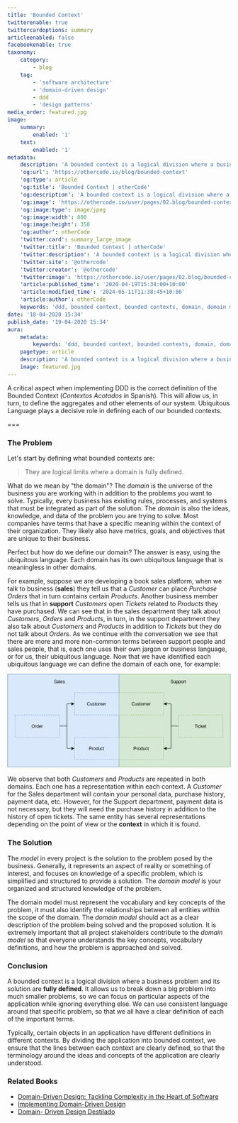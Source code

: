 ```yaml
---
title: 'Bounded Context'
twitterenable: true
twittercardoptions: summary
articleenabled: false
facebookenable: true
taxonomy:
    category:
        - blog
    tag:
        - 'software architecture'
        - 'domain-driven design'
        - ddd
        - 'design patterns'
media_order: featured.jpg
image:
    summary:
        enabled: '1'
    text:
        enabled: '1'
metadata:
    description: 'A bounded context is a logical division where a business problem and its solution are fully defined.'
    'og:url': 'https://othercode.io/blog/bounded-context'
    'og:type': article
    'og:title': 'Bounded Context | otherCode'
    'og:description': 'A bounded context is a logical division where a business problem and its solution are fully defined.'
    'og:image': 'https://othercode.io/user/pages/02.blog/bounded-context/featured.jpg'
    'og:image:type': image/jpeg
    'og:image:width': 800
    'og:image:height': 350
    'og:author': otherCode
    'twitter:card': summary_large_image
    'twitter:title': 'Bounded Context | otherCode'
    'twitter:description': 'A bounded context is a logical division where a business problem and its solution are fully defined.'
    'twitter:site': '@othercode'
    'twitter:creator': '@othercode'
    'twitter:image': 'https://othercode.io/user/pages/02.blog/bounded-context/featured.jpg'
    'article:published_time': '2020-04-19T15:34:00+10:00'
    'article:modified_time': '2024-05-11T11:38:45+10:00'
    'article:author': otherCode
    keywords: 'ddd, bounded context, bounded contexts, domain, domain model, domain model, model'
date: '18-04-2020 15:34'
publish_date: '19-04-2020 15:34'
aura:
    metadata:
        keywords: 'ddd, bounded context, bounded contexts, domain, domain model, domain model, model'
    pagetype: article
    description: 'A bounded context is a logical division where a business problem and its solution are fully defined.'
    image: featured.jpg
---
```


A critical aspect when implementing DDD is the correct definition of the Bounded Context (_Contextos Acotados_ in Spanish). This will allow us, in turn, to define the aggregates and other elements of our system. Ubiquitous Language plays a decisive role in defining each of our bounded contexts.

===

### The Problem

Let's start by defining what bounded contexts are:

> They are logical limits where a domain is fully defined.

What do we mean by "the domain"? The _domain_ is the universe of the business you are working with in addition to the problems you want to solve. Typically, every business has existing rules, processes, and systems that must be integrated as part of the solution. The _domain_ is also the ideas, knowledge, and data of the problem you are trying to solve. Most companies have terms that have a specific meaning within the context of their organization. They likely also have metrics, goals, and objectives that are unique to their business.

Perfect but how do we define our domain? The answer is easy, using the ubiquitous language. Each domain has its own ubiquitous language that is meaningless in other domains.

For example, suppose we are developing a book sales platform, when we talk to business (**sales**) they tell us that a _Customer_ can place _Purchase Orders_ that in turn contains certain _Products_. Another business member tells us that in **support** _Customers_ open _Tickets_ related to _Products_ they have purchased. We can see that in the sales department they talk about _Customers_, _Orders_ and _Products_, in turn, in the support department they also talk about _Customers_ and _Products_ in addition to _Tickets_ but they do not talk about _Orders_. As we continue with the conversation we see that there are more and more non-common terms between support people and sales people, that is, each one uses their own jargon or business language, or for us, their ubiquitous language. Now that we have identified each ubiquitous language we can define the domain of each one, for example:

![bounded-context](bounded-context.png "bounded-context")

We observe that both _Customers_ and _Products_ are repeated in both domains. Each one has a representation within each context. A _Customer_ for the Sales department will contain your personal data, purchase history, payment data, etc. However, for the Support department, payment data is not necessary, but they will need the purchase history in addition to the history of open tickets. The same entity has several representations depending on the point of view or the **context** in which it is found.

### The Solution

The _model_ in every project is the solution to the problem posed by the business. Generally, it represents an aspect of reality or something of interest, and focuses on knowledge of a specific problem, which is simplified and structured to provide a solution. The _domain model_ is your organized and structured knowledge of the problem.

The domain model must represent the vocabulary and key concepts of the problem, it must also identify the relationships between all entities within the scope of the domain. The _domain model_ should act as a clear description of the problem being solved and the proposed solution. It is extremely important that all project stakeholders contribute to the _domain model_ so that everyone understands the key concepts, vocabulary definitions, and how the problem is approached and solved.

### Conclusion

A bounded context is a logical division where a business problem and its solution are **fully defined**. It allows us to break down a big problem into much smaller problems, so we can focus on particular aspects of the application while ignoring everything else. We can use consistent language around that specific problem, so that we all have a clear definition of each of the important terms.

Typically, certain objects in an application have different definitions in different contexts. By dividing the application into bounded context, we ensure that the lines between each context are clearly defined, so that the terminology around the ideas and concepts of the application are clearly understood.

### Related Books

- [Domain-Driven Design: Tackling Complexity in the Heart of Software](https://amzn.to/3cqJyT2) 
- [Implementing Domain-Driven Design](https://amzn.to/3evedjW) 
- [Domain- Driven Design Destilado](https://amzn.to/2RNv9sg)
